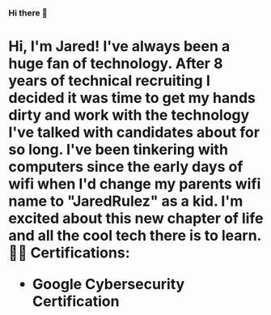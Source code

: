 ### Hi there 👋

<h1>Hi, I'm Jared! I've always been a huge fan of technology. After 8 years of technical recruiting I decided it was time to get my hands dirty and work with the technology I've talked with candidates about for so long. I've been tinkering with computers since the early days of wifi when I'd change my parents wifi name to "JaredRulez" as a kid. I'm excited about this new chapter of life and all the cool tech there is to learn. <br/><a 

<h2>👨‍💻 Certifications:

- <b> Google Cybersecurity Certification
